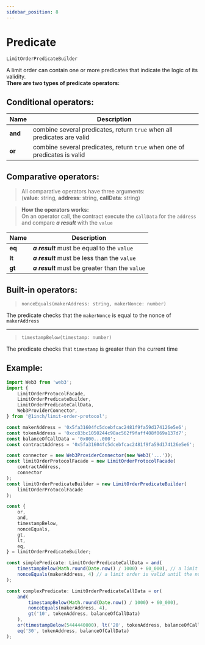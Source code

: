 ```yaml
---
sidebar_position: 8
---
```


# Predicate

`LimitOrderPredicateBuilder`

A limit order can contain one or more predicates that indicate the logic of its validity.  
**There are two types of predicate operators:**

## Conditional operators:

| Name    | Description                                                               |
| ------- | ------------------------------------------------------------------------- |
| **and** | combine several predicates, return `true` when all predicates are valid   |
| **or**  | combine several predicates, return `true` when one of predicates is valid |

## Comparative operators:

> All comparative operators have three arguments:  
> (**value**: string, **address**: string, **callData**: string)

> **How the operators works:**  
> On an operator call, the contract execute the `callData` for the `address` and compare _**a result**_ with the `value`

| Name   | Description                                     |
| ------ | ----------------------------------------------- |
| **eq** | _**a result**_ must be equal to the `value`     |
| **lt** | _**a result**_ must be less than the `value`    |
| **gt** | _**a result**_ must be greater than the `value` |

## Built-in operators:

> `nonceEquals(makerAddress: string, makerNonce: number)`

The predicate checks that the `makerNonce` is equal to the nonce of `makerAddress`

---

> `timestampBelow(timestamp: number)`

The predicate checks that `timestamp` is greater than the current time

## Example:

```typescript
import Web3 from 'web3';
import {
    LimitOrderProtocolFacade,
    LimitOrderPredicateBuilder,
    LimitOrderPredicateCallData,
    Web3ProviderConnector,
} from '@1inch/limit-order-protocol';

const makerAddress = '0x5fa31604fc5dcebfcac2481f9fa59d174126e5e6';
const tokenAddress = '0xcc83bc1050244c98ac562f9faff408f069a137d7';
const balanceOfCallData = '0x000...000';
const contractAddress = '0x5fa31604fc5dcebfcac2481f9fa59d174126e5e6';

const connector = new Web3ProviderConnector(new Web3('...'));
const limitOrderProtocolFacade = new LimitOrderProtocolFacade(
    contractAddress,
    connector
);
const limitOrderPredicateBuilder = new LimitOrderPredicateBuilder(
    limitOrderProtocolFacade
);

const {
    or,
    and,
    timestampBelow,
    nonceEquals,
    gt,
    lt,
    eq,
} = limitOrderPredicateBuilder;

const simplePredicate: LimitOrderPredicateCallData = and(
    timestampBelow(Math.round(Date.now() / 1000) + 60_000), // a limit order is valid only for 1 minute
    nonceEquals(makerAddress, 4) // a limit order is valid until the nonce of makerAddress is equal to 4
);

const complexPredicate: LimitOrderPredicateCallData = or(
    and(
        timestampBelow(Math.round(Date.now() / 1000) + 60_000),
        nonceEquals(makerAddress, 4),
        gt('10', tokenAddress, balanceOfCallData)
    ),
    or(timestampBelow(5444440000), lt('20', tokenAddress, balanceOfCallData)),
    eq('30', tokenAddress, balanceOfCallData)
);
```
